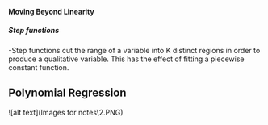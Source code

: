 **Moving Beyond Linearity**

##### Step functions
-Step functions cut the range of a variable into K distinct regions in
order to produce a qualitative variable. This has the effect of fitting
a piecewise constant function.

## Polynomial Regression
![alt text](Images for notes\2.PNG)

 
 


 

